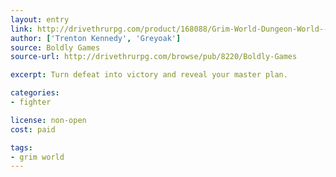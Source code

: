 ```yaml
---
layout: entry
link: http://drivethrurpg.com/product/168088/Grim-World-Dungeon-World--Fate-Core-Supplement
author: ['Trenton Kennedy', 'Greyoak']
source: Boldly Games
source-url: http://drivethrurpg.com/browse/pub/8220/Boldly-Games

excerpt: Turn defeat into victory and reveal your master plan.

categories:
- fighter

license: non-open
cost: paid

tags:
- grim world
---
```

